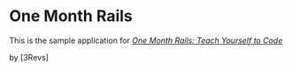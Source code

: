 # One Month Rails

This is the sample application for
[*One Month Rails: Teach Yourself to Code*](http://onemonthrails.com)

by [3Revs]